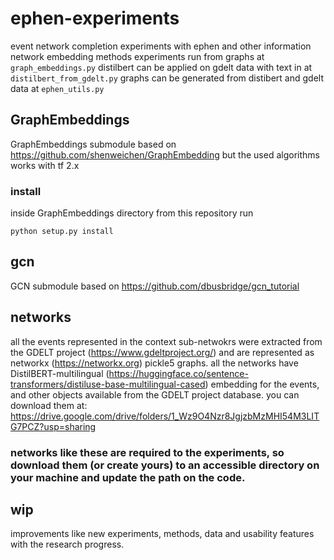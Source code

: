 # ephen-experiments
event network completion experiments with ephen and other information network embedding methods
experiments run from graphs at `graph_embeddings.py`
distilbert can be applied on gdelt data with text in at `distilbert_from_gdelt.py`
graphs can be generated from distibert and gdelt data at `ephen_utils.py`

## GraphEmbeddings
GraphEmbeddings submodule based on https://github.com/shenweichen/GraphEmbedding but the used algorithms works with tf 2.x
### install
inside GraphEmbeddings directory from this repository run
```
python setup.py install
```

## gcn
GCN submodule based on https://github.com/dbusbridge/gcn_tutorial

## networks
all the events represented in the context sub-netwokrs were extracted from the GDELT project (https://www.gdeltproject.org/) and are represented as networkx (https://networkx.org) pickle5 graphs. all the networks have DistilBERT-multilingual (https://huggingface.co/sentence-transformers/distiluse-base-multilingual-cased) embedding for the events, and other objects available from the GDELT project database. you can download them at:
https://drive.google.com/drive/folders/1_Wz9O4Nzr8JgjzbMzMHI54M3LITG7PCZ?usp=sharing

### networks like these are required to the experiments, so download them (or create yours) to an accessible directory on your machine and update the path on the code. 

## wip
improvements like new experiments, methods, data and usability features with the research progress.
